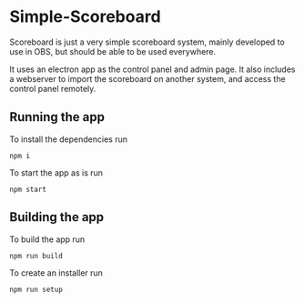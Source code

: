 # Simple-Scoreboard

Scoreboard is just a very simple scoreboard system, mainly developed to use in OBS, but should be able to be used everywhere.

It uses an electron app as the control panel and admin page. It also includes a webserver to import the scoreboard on another system, and access the control panel remotely.

## Running the app

To install the dependencies run
```
npm i
```
To start the app as is run
```
npm start
```

## Building the app

To build the app run
```
npm run build
```

To create an installer run
```
npm run setup
```